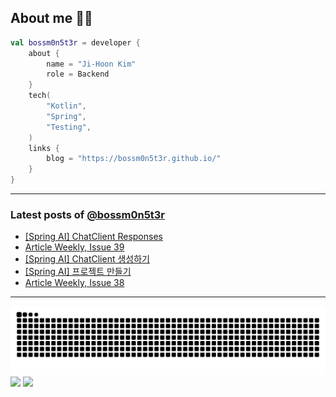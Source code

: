 ## About me 🧑‍💻

```kotlin
val bossm0n5t3r = developer {
    about {
        name = "Ji-Hoon Kim"
        role = Backend
    }
    tech(
        "Kotlin",
        "Spring",
        "Testing",
    )
    links {
        blog = "https://bossm0n5t3r.github.io/"
    }
}
```

---

### Latest posts of [@bossm0n5t3r](https://github.com/bossm0n5t3r)

<!-- BLOG-POST-LIST:START -->
- [[Spring AI] ChatClient Responses](https://bossm0n5t3r.github.io/posts/spring-ai-chat-client-responses/)
- [Article Weekly, Issue 39](https://bossm0n5t3r.github.io/posts/article-weekly-39/)
- [[Spring AI] ChatClient 생성하기](https://bossm0n5t3r.github.io/posts/spring-ai-creating-a-chat-client/)
- [[Spring AI] 프로젝트 만들기](https://bossm0n5t3r.github.io/posts/spring-ai-project-setup/)
- [Article Weekly, Issue 38](https://bossm0n5t3r.github.io/posts/article-weekly-38/)
<!-- BLOG-POST-LIST:END -->

---

![](https://raw.githubusercontent.com/bossm0n5t3r/bossm0n5t3r/output/github-snake.svg)
![](https://streak-stats.demolab.com?user=bossm0n5t3r)
![](https://projecteuler.net/profile/bossm0n5t3r.png)
